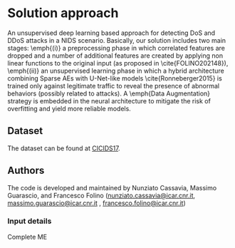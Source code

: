 # Solution approach
An unsupervised deep learning based approach for detecting DoS and DDoS attacks in a NIDS scenario. Basically, our solution includes two main stages: \emph{(i)} a preprocessing phase in which correlated features are dropped and a number of additional features are created by applying non linear functions to the original input (as proposed in \cite{FOLINO202148}), \emph{(ii)} an unsupervised learning phase in which a hybrid architecture combining Sparse AEs with U-Net-like models \cite{Ronneberger2015} is trained only against legitimate traffic to reveal the presence of abnormal behaviors (possibly related to attacks). A \emph{Data Augmentation} strategy is embedded in the neural architecture to mitigate the risk of overfitting and yield more reliable models.

## Dataset
The dataset can be found at [CICIDS17](https://www.unb.ca/cic/datasets/ids-2017.html).

## Authors

The code is developed and maintained by Nunziato Cassavia, Massimo Guarascio, and Francesco Folino (nunziato.cassavia@icar.cnr.it, massimo.guarascio@icar.cnr.it , francesco.folino@icar.cnr.it)


### Input details
Complete ME
